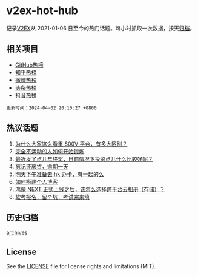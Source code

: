 # v2ex-hot-hub

 记录[V2EX](https://www.v2ex.com/)从 2021-01-06 日至今的热门话题。每小时抓取一次数据，按天[归档](archives)。
 
 ## 相关项目

- [GitHub热榜](https://github.com/it985/github-hot-hub)
- [知乎热榜](https://github.com/it985/zhihu-hot-hub)
- [微博热榜](https://github.com/it985/weibo-hot-hub)
- [头条热榜](https://github.com/it985/toutiao-hot-hub)
- [抖音热榜](https://github.com/it985/douyin-hot-hub)


 `更新时间：2024-04-02 20:10:27 +0800`

## 热议话题

1. [为什么大家这么看重 800V 平台，有多大区别？](https://www.v2ex.com/t/1029056)
1. [完全不运动的人如何开始锻炼](https://www.v2ex.com/t/1028945)
1. [最近发了点儿年终奖，目前情况下投资点儿什么比较好呢？](https://www.v2ex.com/t/1029007)
1. [忘记还房贷，逾期一天](https://www.v2ex.com/t/1029111)
1. [明天下午准备去 hk 办卡，有一起的么](https://www.v2ex.com/t/1028982)
1. [如何搭建个人博客](https://www.v2ex.com/t/1029023)
1. [鸿蒙 NEXT 正式上线之后，该怎么选择跨平台云相册（存储）？](https://www.v2ex.com/t/1029009)
1. [软考报名，留个坑，考试完来填](https://www.v2ex.com/t/1029041)

## 历史归档

[archives](archives)

## License

See the [LICENSE](LICENSE) file for license rights and limitations (MIT).
